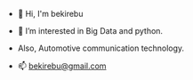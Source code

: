 - 👋 Hi, I'm bekirebu
- 👀 I’m interested in Big Data and python.
- Also, Automotive communication technology. 

- 📫 bekirebu@gmail.com

